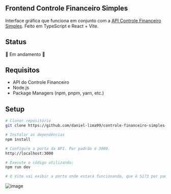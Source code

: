 ## Frontend Controle Financeiro Simples
Interface gráfica que funciona em conjunto com a [API Controle Financeiro Simples](https://github.com/daniel-lima99/controle-financeiro-simples-api). Feito em TypeScript e React + Vite.

## Status
:construction: Em andamento :construction:

## Requisitos
- API do Controle Financeiro
- Node.js
- Package Managers (npm, pnpm, yarn, etc.)
## Setup
```bash
# Clonar repositório
git clone https://github.com/daniel-lima99/controle-financeiro-simples-front.git

# Instalar as dependências
npm install

# Configure a porta da API. Por padrão é 3000.
http://localhost:3000

# Execute o código utilizando:
npm run dev

# O Vite vai exibir a porta onde estará funcionando, que é 5173 por padrão.
```

![image](https://github.com/user-attachments/assets/c5b43c63-26a0-488d-b7ff-cec3700a6cc4)
